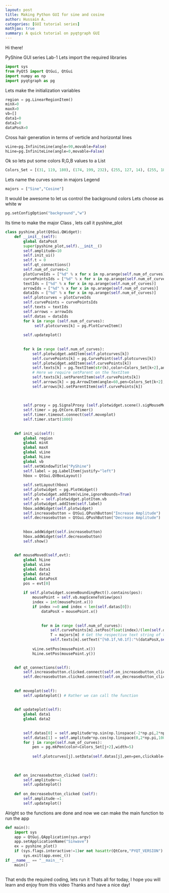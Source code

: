 ```yaml
---
layout: post
title: Making Python GUI for sine and cosine
author: Hussain A.
categories: [GUI tutorial series]
mathjax: true
summary: A quick tutorial on pyqtgraph GUI
---
```





Hi there! 

PyShine GUI series Lab-1
Lets import the required libraries
```python
import sys
from PyQt5 import QtGui, QtGui
import numpy as np
import pyqtgraph as pg
```
Lets make the initialization variables
```python
region = pg.LinearRegionItem()
minX=0
maxX=0
vb=[]
data1=0
data2=0
dataPosX=0
```
Cross hair generation in terms of verticle and horizontal lines
```python
vLine=pg.InfiniteLine(angle=90,movable=False)
hLine=pg.InfiniteLine(angle=0,movable=False)
```
Ok so lets put some colors R,G,B values to a List
```python
Colors_Set = [(31, 119, 180), (174, 199, 232), (255, 127, 14), (255, 187, 120),(44, 160, 44), (152, 223, 138)]
```
Lets name the curves some in majors Legend
```python
majors = ["Sine","Cosine"]
```
It would be awesome to let us control the background colors
Lets choose as white w
```python
pg.setConfigOption("background","w")
```
Its time to make the major Class , lets call it pyshine_plot
```python
class pyshine_plot(QtGui.QWidget):
	def __init__(self):
		global dataPosX
		super(pyshine_plot,self).__init__()
		self.amplitude=10
		self.init_ui()
		self.t = 0
		self.qt_connections()
		self.num_of_curves=2 
		plotCurveIds = ["%d" % x for x in np.arange(self.num_of_curves)]
		curvePointsIds = ["%d" % x for x in np.arange(self.num_of_curves)]
		textIds = ["%d" % x for x in np.arange(self.num_of_curves)]
		arrowIds = ["%d" % x for x in np.arange(self.num_of_curves)]
		dataIds = ["%d" % x for x in np.arange(self.num_of_curves)]
		self.plotcurves = plotCurveIds
		self.curvePoints = curvePointsIds
		self.texts = textIds
		self.arrows = arrowIds
		self.datas = dataIds
		for k in range (self.num_of_curves):
			 self.plotcurves[k] = pg.PlotCurveItem()
		
		self.updateplot()
		
		
		for k in range (self.num_of_curves):
			self.plotwidget.addItem(self.plotcurves[k])
			self.curvePoints[k] = pg.CurvePoint(self.plotcurves[k])
			self.plotwidget.addItem(self.curvePoints[k])
			self.texts[k] = pg.TextItem(str(k),color=Colors_Set[k+2],anchor=(0.5,-1.0))
			# Here we require setParent on the TextItem
			self.texts[k].setParentItem(self.curvePoints[k])
			self.arrows[k] = pg.ArrowItem(angle=60,pen=Colors_Set[k+2],brush=Colors_Set[k])
			self.arrows[k].setParentItem(self.curvePoints[k])
		
		
		
		self.proxy = pg.SignalProxy (self.plotwidget.scene().sigMouseMoved,rateLimit = 60, slot=self.mouseMoved)
		self.timer = pg.QtCore.QTimer()
		self.timer.timeout.connect(self.moveplot)
		self.timer.start(1000)
		
	
	def init_ui(self):
		global region
		global minX
		global maxX
		global vLine
		global hLine
		global vb
		self.setWindowTitle("PyShine")
		self.label = pg.LabelItem(justify="left")
		hbox = QtGui.QVBoxLayout()
		
		self.setLayout(hbox)
		self.plotwidget = pg.PlotWidget()
		self.plotwidget.addItem(vLine,ignoreBounds=True)
		self.vb = self.plotwidget.plotItem.vb
		self.plotwidget.addItem(self.label)
		hbox.addWidget(self.plotwidget)
		self.increasebutton = QtGui.QPushButton("Increase Amplitude")
		self.decreasebutton = QtGui.QPushButton("Decrease Amplitude")
		
		
		hbox.addWidget(self.increasebutton)
		hbox.addWidget(self.decreasebutton)
		self.show()
	
	
	def mouseMoved(self,evt): 
		global hLine
		global vLine
		global data1
		global data2
		global dataPosX
		pos = evt[0] 
		
		if self.plotwidget.sceneBoundingRect().contains(pos):
			mousePoint = self.vb.mapSceneToView(pos)
			index = int(mousePoint.x())
			if index >=0 and index < len(self.datas[0]):
				dataPosX = mousePoint.x()
				
				
				for m in range (self.num_of_curves):
					self.curvePoints[m].setPos(float(index)/(len(self.datas[m])-1))
					T = majors[m] # Get the respective text string of the Legend
					self.texts[m].setText("[%0.1f,%0.1f]:"%(dataPosX,self.datas[m][index])+str(T))
			
			vLine.setPos(mousePoint.x())
			hLine.setPos(mousePoint.y())
	

	def qt_connections(self):
		self.increasebutton.clicked.connect(self.on_increasebutton_clicked)
		self.decreasebutton.clicked.connect(self.on_decreasebutton_clicked)
		
	
	def moveplot(self):
		self.updateplot() # Rather we can call the function
		
	
	def updateplot(self):
		global data1
		global data2
		
		
		self.datas[0] = self.amplitude*np.sin(np.linspace(-2*np.pi,2*np.pi,1000)+self.t)
		self.datas[1] = self.amplitude*np.cos(np.linspace(0,2*np.pi,1000)+self.t) 
		for j in range(self.num_of_curves):
			pen = pg.mkPen(color=Colors_Set[j+2],width=5)
			
			self.plotcurves[j].setData(self.datas[j],pen=pen,clickable=True)
			
	
	
	def on_increasebutton_clicked (self):
		self.amplitude+=1
		self.updateplot()
		
	def on_decreasebutton_clicked (self):
		self.amplitude-=1
		self.updateplot()
```
Alright so the functions are done and now we can make the main function to run the app
```python
def main():
	import sys
	app = QtGui.QApplication(sys.argv)
	app.setApplicationName("Sinwave")
	ex = pyshine_plot()
	if (sys.flags.interactive!=1)or not hasattr(QtCore,"PYQT_VERSION"):
		sys.exit(app.exec_())
if __name__ == "__main__":
	main()
	
```
	
That ends the required coding, lets run it 
Thats all for today, I hope you will learn and enjoy from this video
Thanks and have a nice day! 
	





